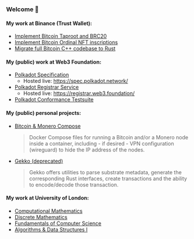 ### Welcome 👋

#### My work at Binance (Trust Wallet):
* [Implement Bitcoin Taproot and BRC20](https://github.com/trustwallet/wallet-core/pull/3233)
* [Implement Bitcoin Ordinal NFT inscriptions](https://github.com/trustwallet/wallet-core/pull/3297)
* [Migrate full Bitcoin C++ codebase to Rust](https://github.com/trustwallet/wallet-core/pull/3382)

#### My (public) work at Web3 Foundation:
* [Polkadot Specification](https://github.com/w3f/polkadot-spec)
	* Hosted live: https://spec.polkadot.network/
* [Polkadot Registrar Service](https://github.com/w3f/polkadot-registrar-challenger)
	* Hosted live: https://registrar.web3.foundation/
* [Polkadot Conformance Testsuite](https://github.com/w3f/polkadot-tests)

#### My (public) personal projects:
* [Bitcoin & Monero Compose](https://github.com/lamafab/bitcoin-monero-compose)
	>  Docker Compose files for running a Bitcoin and/or a Monero node inside a
	container, including - if desired - VPN configuration (wireguard) to hide
	the IP address of the nodes.
* [Gekko (deprecated)](https://github.com/lamafab/gekko)
	> Gekko offers utilities to parse substrate metadata, generate the
	corresponding Rust interfaces, create transactions and the ability to
	encode/decode those transaction.

#### My work at University of London:
* [Computational Mathematics](https://github.com/world-class/notes/pull/18)
* [Discrete Mathematics](https://github.com/world-class/notes/pull/22)
* [Fundamentals of Computer Science](https://github.com/world-class/notes/pull/23)
* [Algorithms & Data Structures I](https://github.com/world-class/notes/pull/25)

